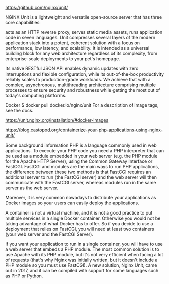 https://github.com/nginx/unit/

NGINX Unit is a lightweight and versatile open-source server that has three core capabilities:

acts as an HTTP reverse proxy,
serves static media assets,
runs application code in seven languages.
Unit compresses several layers of the modern application stack into a potent, coherent solution with a focus on performance, low latency, and scalability. It is intended as a universal building block for any web architecture regardless of its complexity, from enterprise-scale deployments to your pet's homepage.

Its native RESTful JSON API enables dynamic updates with zero interruptions and flexible configuration, while its out-of-the-box productivity reliably scales to production-grade workloads. We achieve that with a complex, asynchronous, multithreading architecture comprising multiple processes to ensure security and robustness while getting the most out of today's computing platforms.

Docker
$ docker pull docker.io/nginx/unit
For a description of image tags, see the docs.

https://unit.nginx.org/installation/#docker-images


https://blog.castopod.org/containerize-your-php-applications-using-nginx-unit/

Some background information
PHP is a language commonly used in web applications. To execute your PHP code you need a PHP interpreter that can be used as a module embedded in your web server (e.g. the PHP module for the Apache HTTP Server), using the Common Gateway Interface or FastCGI. FastCGI and modules are the main ways to run PHP applications, the difference between these two methods is that FastCGI requires an additional server to run (the FastCGI server) and the web server will then communicate with the FastCGI server, whereas modules run in the same server as the web server.

Moreover, it is very common nowadays to distribute your applications as Docker images so your users can easily deploy the applications.

A container is not a virtual machine, and it is not a good practice to put multiple services in a single Docker container. Otherwise you would not be taking advantage of what Docker has to offer. So if you decide to use a deployment that relies on FastCGI, you will need at least two containers (your web server and the FastCGI Server).

If you want your application to run in a single container, you will have to use a web server that embeds a PHP module. The most common solution is to use Apache with its PHP module, but it's not very efficient when facing a lot of requests (that's why Nginx was initially written, but it doesn't include a PHP module so you must use FastCGI). A new solution, Nginx Unit, came out in 2017, and it can be compiled with support for some languages such as PHP or Python.